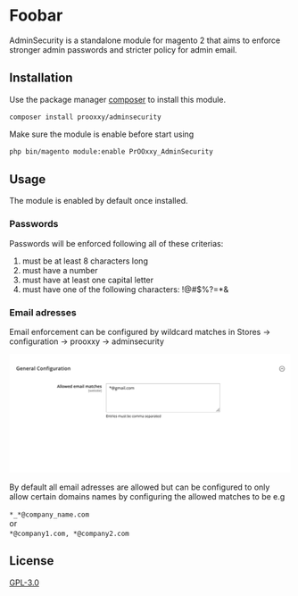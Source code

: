 # Foobar

AdminSecurity is a standalone module for magento 2 that aims to
enforce stronger admin passwords and stricter policy for admin email.

## Installation

Use the package manager [composer](https://getcomposer.org) to install this module.

```bash
composer install prooxxy/adminsecurity
```

Make sure the module is enable before start using

```bash
php bin/magento module:enable PrOOxxy_AdminSecurity
```

## Usage

The module is enabled by default once installed.

### Passwords
Passwords will be enforced following all of these criterias:
1. must be at least 8 characters long
2. must have a number
3. must have at least one capital letter
4. must have one of the following characters: !@#$%?=*&

### Email adresses

Email enforcement can be configured by wildcard matches in
Stores -> configuration -> prooxxy -> adminsecurity

![img](./docs/stores_config.png)

By default all email adresses are allowed but can be configured to only allow certain
domains names by configuring the allowed matches to be e.g

`*_*@company_name.com`  
or  
`*@company1.com, *@company2.com`

## License
[GPL-3.0](https://choosealicense.com/licenses/gpl-3.0/)
